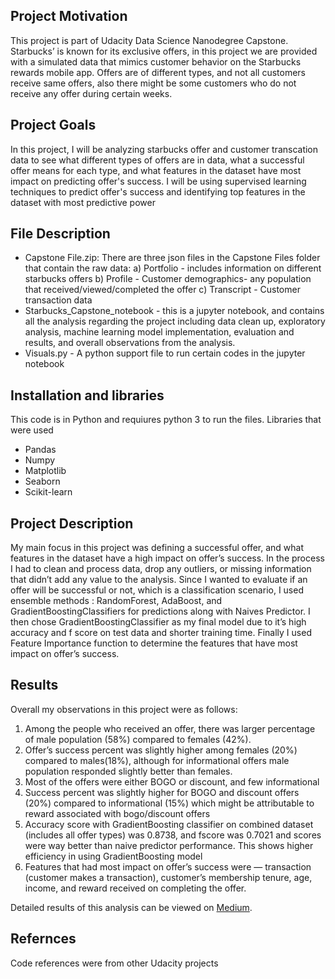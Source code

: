 ## Project Motivation
This project is part of Udacity Data Science Nanodegree Capstone. Starbucks’ is known for its exclusive offers, in this project we are provided with a simulated data that mimics customer behavior on the Starbucks rewards mobile app. Offers are of different types, and not all customers receive same offers, also there might be some customers who do not receive any offer during certain weeks.

## Project Goals
In this project, I will be analyzing starbucks offer and customer transcation data to see what different types of offers are in data, what a successful offer means for each type, and what features in the dataset have most impact on predicting offer's success. I will be using supervised learning techniques to predict offer's success and identifying top features in the dataset with most predictive power

## File Description
- Capstone File.zip: There are three json files in the Capstone Files folder that contain the raw data:
  a) Portfolio - includes information on different starbucks offers
  b) Profile - Customer demographics- any population that received/viewed/completed the offer
  c) Transcript - Customer transaction data
- Starbucks_Capstone_notebook - this is a jupyter notebook, and contains all the analysis regarding the project including data clean up, exploratory analysis, machine learning model implementation, evaluation and results, and overall observations from the analysis.
- Visuals.py - A python support file to run certain codes in the jupyter notebook

## Installation and libraries
This code is in Python and requiures python 3 to run the files. Libraries that were used
- Pandas
- Numpy
- Matplotlib
- Seaborn
- Scikit-learn

## Project Description
My main focus in this project was defining a successful offer, and what features in the dataset have a high impact on offer’s success. In the process I had to clean and process data, drop any outliers, or missing information that didn’t add any value to the analysis. Since I wanted to evaluate if an offer will be successful or not, which is a classification scenario, I used ensemble methods : RandomForest, AdaBoost, and GradientBoostingClassifiers for predictions along with Naives Predictor. I then chose GradientBoostingClassifier as my final model due to it’s high accuracy and f score on test data and shorter training time. Finally I used Feature Importance function to determine the features that have most impact on offer’s success.

## Results

Overall my observations in this project were as follows:
  1. Among the people who received an offer, there was larger percentage of male population (58%) compared to females (42%).
  2. Offer’s success percent was slightly higher among females (20%) compared to males(18%), although for informational offers male       population responded slightly better than females.
  3. Most of the offers were either BOGO or discount, and few informational
  4. Success percent was slightly higher for BOGO and discount offers (20%) compared to informational (15%) which might be attributable to reward associated with bogo/discount offers
  5. Accuracy score with GradientBoosting classifier on combined dataset (includes all offer types) was 0.8738, and fscore was 0.7021 and scores were way better than naive predictor performance. This shows higher efficiency in using GradientBoosting model
  6. Features that had most impact on offer’s success were — transaction (customer makes a transaction), customer’s membership tenure, age, income, and reward received on completing the offer.

Detailed results of this analysis can be viewed on <a href="https://medium.com/@joshsgm/an-analysis-on-starbucks-offer-data-694929def514">Medium</a>.

## Refernces
Code references were from other Udacity projects
